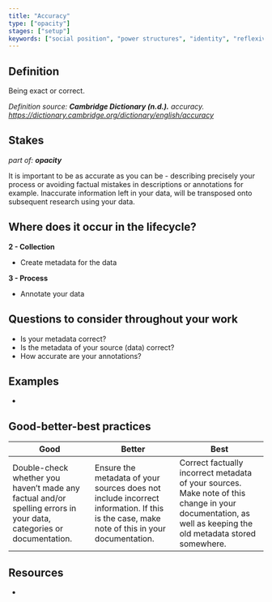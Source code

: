 ```yaml
---
title: "Accuracy"
type: ["opacity"]
stages: ["setup"]
keywords: ["social position", "power structures", "identity", "reflexivity", "privilege", "oppression", "situatedness"]
---
```


## Definition
Being exact or correct.

_Definition source: **Cambridge Dictionary (n.d.).** accuracy. https://dictionary.cambridge.org/dictionary/english/accuracy_

## Stakes
_part of: **opacity**_

It is important to be as accurate as you can be - describing precisely your process or avoiding factual mistakes in descriptions or annotations for example. Inaccurate information left in your data, will be transposed onto subsequent research using your data. 

## Where does it occur in the lifecycle?

**2 - Collection**
- Create metadata for the data

**3 - Process**
- Annotate your data

## Questions to consider throughout your work
- Is your metadata correct? 
- Is the metadata of your source (data) correct?
- How accurate are your annotations? 

## Examples
-  

## Good-better-best practices

| Good | Better | Best|
|---|---|---|
|Double-check whether you haven’t made any factual and/or spelling errors in your data, categories or documentation.| Ensure the metadata of your sources does not include incorrect information. If this is the case, make note of this in your documentation.| Correct factually incorrect metadata of your sources. Make note of this change in your documentation, as well as keeping the old metadata stored somewhere.|

## Resources
-